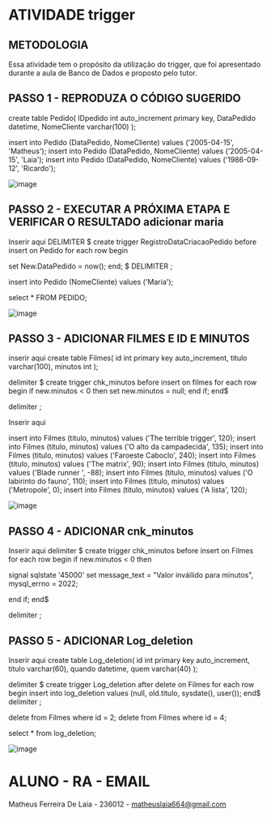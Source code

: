 # ATIVIDADE trigger
## METODOLOGIA 

 Essa atividade tem o propósito da utilização do trigger, que foi apresentado durante a aula de Banco de Dados e proposto pelo tutor.

 ## PASSO 1 - REPRODUZA O CÓDIGO SUGERIDO

 create table Pedido(
IDpedido int auto_increment primary key,
DataPedido datetime,
NomeCliente varchar(100)
);

insert into Pedido (DataPedido, NomeCliente) values ('2005-04-15', 'Matheus');
insert into Pedido (DataPedido, NomeCliente) values ('2005-04-15', 'Laia');
insert into Pedido (DataPedido, NomeCliente) values ('1986-09-12', 'Ricardo');

 ![image](https://github.com/MatheusLaiaa/trigger/assets/144149403/3f9fdfa3-3fa8-43bd-a62f-1ee63675c767)

 ## PASSO 2 - EXECUTAR A PRÓXIMA ETAPA E VERIFICAR O RESULTADO adicionar maria

 Inserir aqui
DELIMITER $
create trigger RegistroDataCriacaoPedido
before insert on Pedido
for each row 
begin 

set New.DataPedido = now();
end;
$
DELIMITER ;

insert into Pedido (NomeCliente) values ('Maria');

select * FROM PEDIDO; 

![image](https://github.com/MatheusLaiaa/trigger/assets/144149403/88f442fc-64bb-4c5e-8962-897870250860)

## PASSO 3 - ADICIONAR FILMES E ID E MINUTOS

inserir aqui
create table Filmes(
id int  primary key auto_increment,
titulo varchar(100),
minutos int 
); 

delimiter $ 
create trigger chk_minutos before insert on filmes 
for each row 
begin
if new.minutos < 0 then 
set new.minutos = null;
end if;
end$

delimiter ;


Inserir aqui

insert into Filmes (titulo, minutos) values ('The terrible trigger', 120);
insert into Filmes (titulo, minutos) values ('O alto da campadecida', 135);
insert into Filmes (titulo, minutos) values ('Faroeste Caboclo', 240);
insert into Filmes (titulo, minutos) values ('The matrix', 90);
insert into Filmes (titulo, minutos) values ('Blade runner ', -88);
insert into Filmes (titulo, minutos) values ('O labirinto do fauno', 110);
insert into Filmes (titulo, minutos) values ('Metropole', 0);
insert into Filmes (titulo, minutos) values ('A lista', 120);

![image](https://github.com/MatheusLaiaa/trigger/assets/144149403/67284afa-9aea-46dc-9d81-8c14bab0e1b8)

## PASSO 4 - ADICIONAR cnk_minutos

Inserir aqui
delimiter $ 
create trigger chk_minutos before insert on Filmes
for each row 
begin
if new.minutos < 0 then 

signal sqlstate '45000'
set message_text = "Valor inváilido para minutos", 
mysql_errno = 2022; 

end if;
end$ 

delimiter ;

## PASSO 5 - ADICIONAR Log_deletion

Inserir aqui
create table Log_deletion(
id  int  primary key  auto_increment,
titulo varchar(60),
quando datetime,
quem varchar(40)
);

delimiter $ 
create trigger Log_deletion after delete on Filmes 
for each row 
begin
insert into log_deletion values (null, old.titulo, sysdate(), user());
end$ 
delimiter ; 

delete from Filmes where id = 2;
delete from Filmes where id = 4;

select * from log_deletion;

![image](https://github.com/MatheusLaiaa/trigger/assets/144149403/bb5ebd85-0839-47b8-978f-1f6779f85f62)

# ALUNO - RA - EMAIL 

Matheus Ferreira De Laia - 236012 - matheuslaia664@gmail.com




